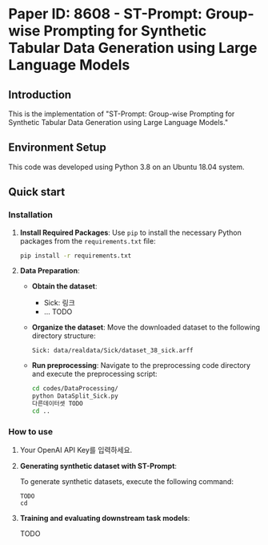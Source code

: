 # Paper ID: 8608 - ST-Prompt: Group-wise Prompting for Synthetic Tabular Data Generation using Large Language Models

## Introduction

This is the implementation of "ST-Prompt: Group-wise Prompting for Synthetic Tabular Data Generation using Large Language Models."


## Environment Setup

This code was developed using Python 3.8 on an Ubuntu 18.04 system.

## Quick start

### Installation

1. **Install Required Packages**:
   Use `pip` to install the necessary Python packages from the `requirements.txt` file:
   ```bash
   pip install -r requirements.txt
   ```


2. **Data Preparation**:
   
   - **Obtain the dataset**: 
     - Sick: 링크 
     - ... TODO
   
   - **Organize the dataset**: Move the downloaded dataset to the following directory structure:
     ```
     Sick: data/realdata/Sick/dataset_38_sick.arff
     ```
   
   - **Run preprocessing**: Navigate to the preprocessing code directory and execute the preprocessing script:
     ```bash
     cd codes/DataProcessing/
     python DataSplit_Sick.py
     다른데이터셋 TODO
     cd ..
     ```
   
### How to use

1. Your OpenAI API Key를 입력하세요.

2. **Generating synthetic dataset with ST-Prompt**:
   
   To generate synthetic datasets, execute the following command:
   ```
   TODO
   cd 
   ```
3. **Training and evaluating downstream task models**:

   TODO